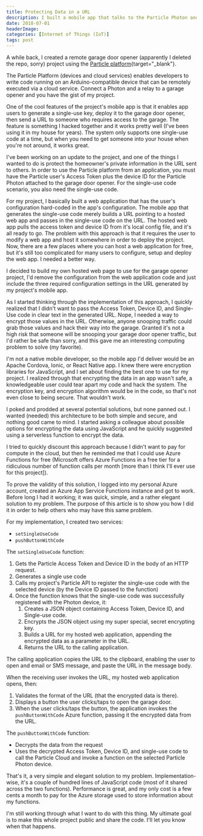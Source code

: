 ```yaml
---
title: Protecting Data in a URL
description: I built a mobile app that talks to the Particle Photon and I wrote this article to describe the steps I took to hide the Particle API Token and device ID in cloud API URLs.
date: 2018-07-01
headerImage: 
categories: [Internet of Things (IoT)]
tags: post
---
```


A while back, I created a remote garage door opener (apparently I deleted the repo, sorry) project using the [Particle platform](https://www.particle.io/){target="_blank"}.

The Particle Platform (devices and cloud services) enables developers to write code running on an Arduino-compatible device that can be remotely executed via a cloud service. Connect a Photon and a relay to a garage opener and you have the gist of my project.

One of the cool features of the project's mobile app is that it enables app users to generate a single-use key, deploy it to the garage door opener, then send a URL to someone who requires access to the garage. The feature is something I hacked together and it works pretty well (I've been using it in my house for years). The system only supports one single-use code at a time, but when you need to get someone into your house when you're not around, it works great.

I've been working on an update to the project, and one of the things I wanted to do is protect the homeowner's private information in the URL sent to others. In order to use the Particle platform from an application, you must have the Particle user's Access Token plus the device ID for the Particle Photon attached to the garage door opener. For the single-use code scenario, you also need the single-use code.

For my project, I basically built a web application that has the user's configuration hard-coded in the app's configuration. The mobile app that generates the single-use code merely builds a URL pointing to a hosted web app and passes in the single-use code on the URL. The hosted web app pulls the access token and device ID from it's local config file, and it's all ready to go. The problem with this approach is that it requires the user to modify a web app and host it somewhere in order to deploy the project. Now, there are a few places where you can host a web application for free, but it's still too complicated for many users to configure, setup and deploy the web app. I needed a better way.

I decided to build my own hosted web page to use for the garage opener project, I'd remove the configuration from the web application code and just include the three required configuration settings in the URL generated by my project's mobile app.

As I started thinking through the implementation of this approach, I quickly realized that I didn't want to pass the Access Token, Device ID, and Single-Use code in clear text in the generated URL. Nope, I needed a way to encrypt those values in the URL. Otherwise, anyone snooping traffic could grab those values and hack their way into the garage. Granted it's not a high risk that someone will be snooping your garage door opener traffic, but I'd rather be safe than sorry, and this gave me an interesting computing problem to solve (my favorite).

I'm not a native mobile developer, so the mobile app I'd deliver would be an Apache Cordova, Ionic, or React Native app. I knew there were encryption libraries for JavaScript, and I set about finding the best one to use for my project. I realized through that encrypting the data in an app wasn't safe, a knowledgeable user could tear apart my code and hack the system. The encryption key, and encryption algorithm would be in the code, so that's not even close to being secure. That wouldn't work.

I poked and prodded at several potential solutions, but none panned out. I wanted (needed) this architecture to be both simple and secure, and nothing good came to mind. I started asking a colleague about possible options for encrypting the data using JavaScript and he quickly suggested using a serverless function to encrypt the data.

I tried to quickly discount this approach because I didn't want to pay for compute in the cloud, but then he reminded me that I could use Azure Functions for free (Microsoft offers Azure Functions in a free tier for a ridiculous number of function calls per month [more than I think I'll ever use for this project]).

To prove the validity of this solution, I logged into my personal Azure account, created an Azure App Service Functions instance and got to work. Before long I had it working; it was quick, simple, and a rather elegant solution to my problem. The purpose of this article is to show you how I did it in order to help others who may have this same problem.

For my implementation, I created two services:

* `setSingleUseCode`
* `pushButtonWithCode`

The `setSingleUseCode` function:

1. Gets the Particle Access Token and Device ID in the body of an HTTP request.
2. Generates a single use code
3. Calls my project's Particle API to register the single-use code with the selected device (by the Device ID passed to the function)
4. Once the function knows that the single-use code was successfully registered with the Photon device, it:
    1. Creates a JSON object containing Access Token, Device ID, and Single-use code.
    2. Encrypts the JSON object using my super special, secret encrypting key.
    3. Builds a URL for my hosted web application, appending the encrypted data as a parameter in the URL.
    4. Returns the URL to the calling application.

The calling application copies the URL to the clipboard, enabling the user to open and email or SMS message, and paste the URL in the message body.  

When the receiving user invokes the URL, my hosted web application opens, then:

1. Validates the format of the URL (that the encrypted data is there).
2. Displays a button the user clicks/taps to open the garage door.
3. When the user clicks/taps the button, the application invokes the `pushButtonWithCode` Azure function, passing it the encrypted data from the URL.

The `pushButtonWithCode` function:

* Decrypts the data from the request
* Uses the decrypted Access Token, Device ID, and single-use code to call the Particle Cloud and invoke a function on the selected Particle Photon device.

That's it, a very simple and elegant solution to my problem. Implementation-wise, it's a couple of hundred lines of JavaScript code (most of it shared across the two functions). Performance is great, and my only cost is a few cents a month to pay for the Azure storage used to store information about my functions.

I'm still working through what I want to do with this thing. My ultimate goal is to make this whole project public and share the code. I'll let you know when that happens.